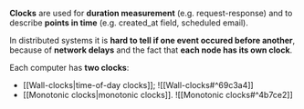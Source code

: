 **Clocks** are used for **duration measurement** (e.g. request-response) and to describe **points in time** (e.g. created_at field, scheduled email).

In distributed systems it is **hard to tell if one event occured before another**, because of **network delays** and the fact that **each node has its own clock**.

Each computer has **two clocks**:
- [[Wall-clocks|time-of-day clocks]]; ![[Wall-clocks#^69c3a4]]
- [[Monotonic clocks|monotonic clocks]]. ![[Monotonic clocks#^4b7ce2]]


